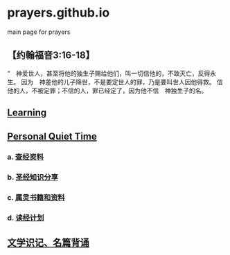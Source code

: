 # prayers.github.io

main page for prayers

## 【约翰福音3:16-18】

“　神爱世人，甚至将他的独生子赐给他们，叫一切信他的，不致灭亡，反得永生。
因为　神差他的儿子降世，不是要定世人的罪，乃是要叫世人因他得救。
信他的人，不被定罪；不信的人，罪已经定了，因为他不信　神独生子的名。

## [Learning](learning/index.md)

## [Personal Quiet Time](PersonalQuietTime/index.md)

### a. [查经资料](PersonalQuietTime/biblestudy/biblestudy.md)
### b. [圣经知识分享](PersonalQuietTime/biblesharings/biblesharings.md)
### c. [属灵书籍和资料](PersonalQuietTime/christianbooks/christianbooks.md)
### d. [读经计划](PersonalQuietTime/readingplans/readme.md)

## [文学识记、名篇背诵](literature/index.md)

